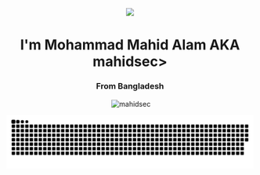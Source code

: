 <div align="center">
<img src="https://scontent.fdac27-2.fna.fbcdn.net/v/t39.30808-6/422068673_344364555069522_5710371468316650679_n.jpg?_nc_cat=101&ccb=1-7&_nc_sid=5f2048&_nc_eui2=AeFt5xu5gALl1AUjBkRIBkth3t1Fa9V_CIne3UVr1X8IidsLAYbKmzcNX6cqkreV-4TBJo9zPfTUi344FLojJMgI&_nc_ohc=Sh4REMO9rqIAX8fJef_&_nc_ht=scontent.fdac27-2.fna&oh=00_AfCpwVVToCLh5t38zLcQfrGSYAthp5c7xN1Fyi3BrfZhkQ&oe=65EF40F1" width="40%" />
</div>

<h1 align="center">I'm Mohammad Mahid Alam AKA mahidsec></h1>
<h3 align="center">From Bangladesh</h3>

<div align="center">
<p>&nbsp;<img align="center" src="https://github-readme-stats.vercel.app/api?username=mahidsec&hide_title=false&hide_rank=false&show_icons=true&include_all_commits=true&count_private=true&disable_animations=false&theme=dracula&locale=en&hide_border=false" alt="mahidsec" /></p></div>

<div align="center">
<img src="https://raw.githubusercontent.com/mahidsec/mahidsec/output/snake.svg" alt="Snake animation" /></div>
